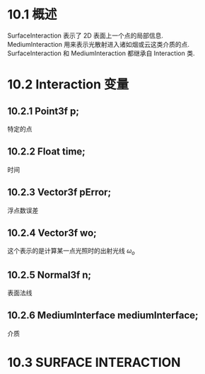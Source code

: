 # 10.1 概述
SurfaceInteraction 表示了 2D 表面上一个点的局部信息.\
MediumInteraction 用来表示光散射进入诸如烟或云这类介质的点.\
SurfaceInteraction 和 MediumInteraction 都继承自 Interaction 类.

# 10.2 Interaction 变量
## 10.2.1 Point3f p;
特定的点
## 10.2.2 Float time;
时间
## 10.2.3 Vector3f pError;
浮点数误差
## 10.2.4 Vector3f wo;
这个表示的是计算某一点光照时的出射光线 $\omega_o$
## 10.2.5 Normal3f n;
表面法线
## 10.2.6 MediumInterface mediumInterface;
介质

# 10.3 SURFACE INTERACTION
